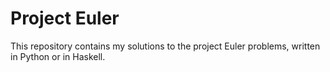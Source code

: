 # Project Euler

This repository contains my solutions to the project Euler problems,
written in Python or in Haskell.
